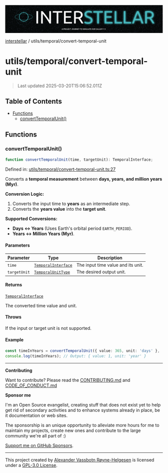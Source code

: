 <div><img alt="SPECCER logo" src="https://raw.githubusercontent.com/phun-ky/interstellar/main/public/interstellar-header.png" style="max-height:120px;"/></div>

[interstellar](../../README.md) / utils/temporal/convert-temporal-unit

# utils/temporal/convert-temporal-unit

> Last updated 2025-03-20T15:06:52.011Z

## Table of Contents

- [Functions](#functions)
  - [convertTemporalUnit()](#converttemporalunit)

## Functions

### convertTemporalUnit()

```ts
function convertTemporalUnit(time, targetUnit): TemporalInterface;
```

Defined in:
[utils/temporal/convert-temporal-unit.ts:27](https://github.com/phun-ky/interstellar/blob/main/src/utils/temporal/convert-temporal-unit.ts#L27)

Converts a **temporal measurement** between **days, years, and million years
(Myr)**.

**Conversion Logic:**

1. Converts the input time to **years** as an intermediate step.
2. Converts the **years value** into the **target unit**.

**Supported Conversions:**

- **Days ↔ Years** (Uses Earth's orbital period `EARTH_PERIOD`).
- **Years ↔ Million Years (Myr)**.

#### Parameters

| Parameter    | Type                                                             | Description                        |
| ------------ | ---------------------------------------------------------------- | ---------------------------------- |
| `time`       | [`TemporalInterface`](../../types/temporal.md#temporalinterface) | The input time value and its unit. |
| `targetUnit` | [`TemporalUnitType`](../../types/temporal.md#temporalunittype)   | The desired output unit.           |

#### Returns

[`TemporalInterface`](../../types/temporal.md#temporalinterface)

The converted time value and unit.

#### Throws

If the input or target unit is not supported.

#### Example

```ts
const timeInYears = convertTemporalUnit({ value: 365, unit: 'days' }, 'year');
console.log(timeInYears); // Output: { value: 1, unit: 'year' }
```

---

**Contributing**

Want to contribute? Please read the
[CONTRIBUTING.md](https://github.com/phun-ky/interstellar/blob/main/CONTRIBUTING.md)
and
[CODE_OF_CONDUCT.md](https://github.com/phun-ky/interstellar/blob/main/CODE_OF_CONDUCT.md)

**Sponsor me**

I'm an Open Source evangelist, creating stuff that does not exist yet to help
get rid of secondary activities and to enhance systems already in place, be it
documentation or web sites.

The sponsorship is an unique opportunity to alleviate more hours for me to
maintain my projects, create new ones and contribute to the large community
we're all part of :)

[Support me on GitHub Sponsors](https://github.com/sponsors/phun-ky).

---

This project created by [Alexander Vassbotn Røyne-Helgesen](http://phun-ky.net)
is licensed under a
[GPL-3.0 License](https://choosealicense.com/licenses/gpl-3.0/).
